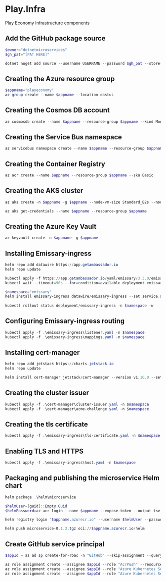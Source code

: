 # Play.Infra
Play Economy Infrastructure components

## Add the GitHub package source
```powershell
$owner="dotnetmicroservices"
$gh_pat="[PAT HERE]"

dotnet nuget add source --username USERNAME --password $gh_pat --store-password-in-clear-text --name github "https://nuget.pkg.github.com/$owner/index.json"
```

## Creating the Azure resource group
```powershell
$appname="playeconomy"
az group create --name $appname --location eastus
```

## Creating the Cosmos DB account
```powershell
az cosmosdb create --name $appname --resource-group $appname --kind MongoDB --enable-free-tier
```

## Creating the Service Bus namespace
```powershell
az servicebus namespace create --name $appname --resource-group $appname --sku Standard
```

## Creating the Container Registry
```powershell
az acr create --name $appname --resource-group $appname --sku Basic
```

## Creating the AKS cluster
```powershell
az aks create -n $appname -g $appname --node-vm-size Standard_B2s --node-count 2 --attach-acr $appname --enable-oidc-issuer --enable-workload-identity --generate-ssh-keys

az aks get-credentials --name $appname --resource-group $appname
```

## Creating the Azure Key Vault
```powershell
az keyvault create -n $appname -g $appname
```

## Installing Emissary-ingress
```powershell
helm repo add datawire https://app.getambassador.io
helm repo update

kubectl apply -f https://app.getambassador.io/yaml/emissary/3.3.0/emissary-crds.yaml
kubectl wait --timeout=90s --for=condition=available deployment emissary-apiext -n emissary-system 

$namespace="emissary"
helm install emissary-ingress datawire/emissary-ingress --set service.annotations."service\.beta\.kubernetes\.io/azure-dns-label-name"=$appname -n $namespace --create-namespace 
 
kubectl rollout status deployment/emissary-ingress -n $namespace -w

```

## Configuring Emissary-ingress routing
```powershell
kubectl apply -f .\emissary-ingress\listener.yaml -n $namespace
kubectl apply -f .\emissary-ingress\mappings.yaml -n $namespace
```

## Installing cert-manager
```powershell
helm repo add jetstack https://charts.jetstack.io
helm repo update

helm install cert-manager jetstack/cert-manager --version v1.10.0 --set installCRDs=true --namespace $namespace
```

## Creating the cluster issuer
```powershell
kubectl apply -f .\cert-manager\cluster-issuer.yaml -n $namespace
kubectl apply -f .\cert-manager\acme-challenge.yaml -n $namespace
```

## Creating the tls certificate
```powershell
kubectl apply -f .\emissary-ingress\tls-certificate.yaml -n $namespace
```

## Enabling TLS and HTTPS
```powershell
kubectl apply -f .\emissary-ingress\host.yaml -n $namespace
```

## Packaging and publishing the microservice Helm chart
```powershell
helm package .\helm\microservice

$helmUser=[guid]::Empty.Guid
$helmPassword=az acr login --name $appname --expose-token --output tsv --query accessToken

helm registry login "$appname.azurecr.io" --username $helmUser --password $helmPassword

helm push microservice-0.1.3.tgz oci://$appname.azurecr.io/helm
```

## Create GitHub service principal
```powershell
$appId = az ad sp create-for-rbac -n "GitHub" --skip-assignment --query appId --output tsv

az role assignment create --assignee $appId --role "AcrPush" --resource-group $appname
az role assignment create --assignee $appId --role "Azure Kubernetes Service Cluster User Role" --resource-group $appname
az role assignment create --assignee $appId --role "Azure Kubernetes Service Contributor Role" --resource-group $appname
```